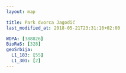 ```yaml
---
layout: map

title: Park dvorca Jagodić
last_modified_at: 2018-05-21T23:31:16+02:00

WDPA: [388826]
BioRaS: [328]
geoSrbija:
  L1_183: [55]
  L1_301: [2]
---
```

